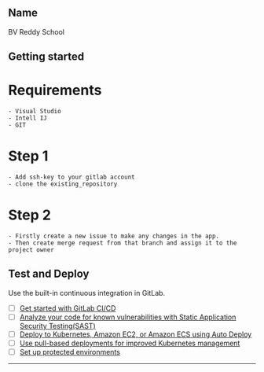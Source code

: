 ## Name
BV Reddy School

## Getting started

# Requirements
    - Visual Studio
    - Intell IJ
    - GIT

# Step 1
    - Add ssh-key to your gitlab account
    - clone the existing_repository

# Step 2
    - Firstly create a new issue to make any changes in the app.
    - Then create merge request from that branch and assign it to the project owner

## Test and Deploy

Use the built-in continuous integration in GitLab.

- [ ] [Get started with GitLab CI/CD](https://docs.gitlab.com/ee/ci/quick_start/index.html)
- [ ] [Analyze your code for known vulnerabilities with Static Application Security Testing(SAST)](https://docs.gitlab.com/ee/user/application_security/sast/)
- [ ] [Deploy to Kubernetes, Amazon EC2, or Amazon ECS using Auto Deploy](https://docs.gitlab.com/ee/topics/autodevops/requirements.html)
- [ ] [Use pull-based deployments for improved Kubernetes management](https://docs.gitlab.com/ee/user/clusters/agent/)
- [ ] [Set up protected environments](https://docs.gitlab.com/ee/ci/environments/protected_environments.html)

***
